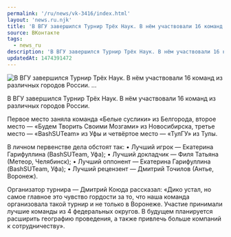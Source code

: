 ```yaml
---
permalink: '/ru/news/vk-3416/index.html'
layout: 'news.ru.njk'
title: 'В ВГУ завершился Турнир Трёх Наук. В нём участвовали 16 команд из различных городов России.    …'
source: ВКонтакте
tags:
  - news_ru
description: 'В ВГУ завершился Турнир Трёх Наук. В нём участвовали 16 команд из различных городов России.    …'
updatedAt: 1474391472
---
```

![В ВГУ завершился Турнир Трёх Наук. В нём участвовали 16 команд из различных городов России.    …](https://sun9-38.userapi.com/impf/c638130/v638130195/98/7n8K-ZFknA8.jpg?size=1280x848&quality=96&sign=f774a7075dc9185343d261a7a708ae1c&c_uniq_tag=5TZk2NAVVtCyPk-KDnRJzjyvLnyQZ17D81WOnHwhrHk&type=album)

В ВГУ завершился Турнир Трёх Наук. В нём участвовали 16 команд из различных городов России.

Первое место заняла команда «Белые суслики» из Белгорода, второе место — «Будем Творить Своими Мозгами» из Новосибирска, третье место — «BashSUTeam» из Уфы и четвёртое место — «ТулГУ» из Тулы.

В личном первенстве дела обстоят так:
• Лучший игрок — Екатерина Гарифуллина (BashSUTeam, Уфа);
• Лучший докладчик — Филя Татьяна (Метеор, Челябинск);
• Лучший оппонент — Екатерина Гарифуллина (BashSUTeam, Уфа);
• Лучший рецензент — Дмитрий Точилов (Антье, Воронеж).

Организатор турнира — Дмитрий Коюда рассказал: «Дико устал, но самое главное это чувство гордости за то, что наша команда организовала такой турнир и не только в Воронеже. Участие принимали лучшие команды из 4 федеральных округов. В будущем планируется расширить географию проведения, а также привлечь больше компаний к сотрудничеству».
